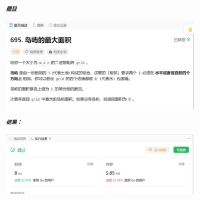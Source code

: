 ##### [题目](https://leetcode.cn/problems/max-area-of-island/)
![pic](img.png)
##### 结果：
![pic](result.png)